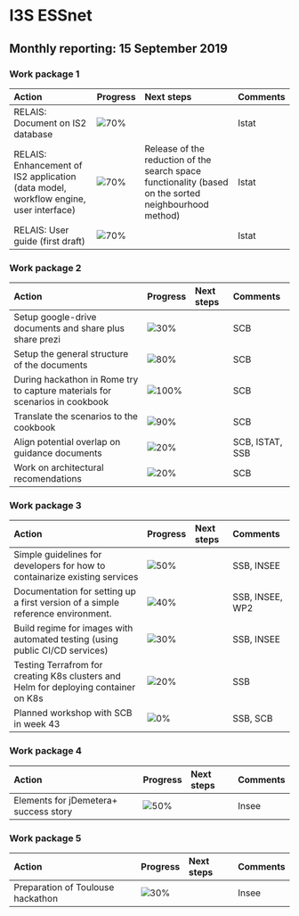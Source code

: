 # I3S ESSnet

## Monthly reporting: 15 September 2019

### Work package 1

| Action  | Progress | Next steps | Comments |
|:--|:--|:--|:--|
| RELAIS: Document on IS2 database | ![70%](http://progressed.io/bar/70) |  | Istat |
| RELAIS: Enhancement of IS2 application (data model, workflow engine, user interface) | ![70%](http://progressed.io/bar/70) | Release of the reduction of the search space functionality (based on the sorted neighbourhood method) | Istat |
| RELAIS: User guide (first draft) | ![70%](http://progressed.io/bar/70) |  | Istat |


### Work package 2

| Action  | Progress | Next steps | Comments |
|:--|:--|:--|:--|
|Setup google-drive documents and share plus share prezi|![30%](http://progressed.io/bar/30)||SCB|
|Setup the general structure of the documents|![80%](http://progressed.io/bar/80)||SCB|
|During hackathon in Rome try to capture materials for scenarios in cookbook |![100%](http://progressed.io/bar/100)||SCB|
|Translate the scenarios to the cookbook |![90%](http://progressed.io/bar/90)||SCB|
|Align potential overlap on guidance documents |![20%](http://progressed.io/bar/20)||SCB, ISTAT, SSB|
|Work on architectural recomendations |![20%](http://progressed.io/bar/20)||SCB|

### Work package 3

| Action  | Progress | Next steps | Comments |
|:--|:--|:--|:--|
|Simple guidelines for developers for how to containarize existing services|![50%](http://progressed.io/bar/50)||SSB, INSEE|
|Documentation for setting up a first version of a simple reference environment. |![40%](http://progressed.io/bar/40)||SSB, INSEE, WP2|
|Build regime for images with automated testing (using public CI/CD services)|![30%](http://progressed.io/bar/30)||SSB, INSEE|
|Testing Terrafrom for creating K8s clusters and Helm for deploying container on K8s|![20%](https://progressed.io/bar/20)||SSB|
|Planned workshop with SCB in week 43|![0%](https://progressed.io/bar/0)||SSB, SCB|



### Work package 4


| Action  | Progress | Next steps | Comments |
|:--|:--|:--|:--|
| Elements for jDemetera+ success story | ![50%](http://progressed.io/bar/50) |  | Insee |


### Work package 5

| Action  | Progress | Next steps | Comments |
|:--|:--|:--|:--|
| Preparation of Toulouse hackathon | ![30%](http://progressed.io/bar/100) |  | Insee |

